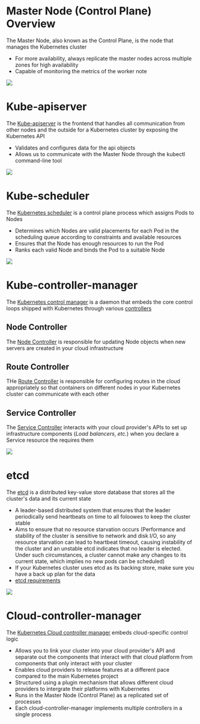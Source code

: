 # Master Node (Control Plane) Overview

The Master Node, also known as the Control Plane, is the node that manages the Kubernetes cluster

* For more availability, always replicate the master nodes across multiple zones for high availability
* Capable of monitoring the metrics of the worker note

![](https://github.com/JonmarCorpuz/SecondBrain/blob/main/Assets/Whitespace.png)

# Kube-apiserver

The [Kube-apiserver](https://kubernetes.io/docs/reference/command-line-tools-reference/kube-apiserver/) is the frontend that handles all communication from other nodes and the outside for a Kubernetes cluster by exposing the Kubernetes API

* Validates and configures data for the api objects
* Allows us to communicate with the Master Node through the kubectl command-line tool

![](https://github.com/JonmarCorpuz/SecondBrain/blob/main/Assets/Whitespace.png)

# Kube-scheduler

The [Kubernetes scheduler](https://kubernetes.io/docs/reference/command-line-tools-reference/kube-scheduler/) is a control plane process which assigns Pods to Nodes

* Determines which Nodes are valid placements for each Pod in the scheduling queue according to constraints and available resources
* Ensures that the Node has enough resources to run the Pod
* Ranks each valid Node and binds the Pod to a suitable Node

![](https://github.com/JonmarCorpuz/SecondBrain/blob/main/Assets/Whitespace.png)

# Kube-controller-manager

The [Kubernetes control manager](https://kubernetes.io/docs/reference/command-line-tools-reference/kube-controller-manager/) is a daemon that embeds the core control loops shipped with Kubernetes through various [controllers](https://kubernetes.io/docs/concepts/architecture/cloud-controller/#functions-of-the-ccm)

## Node Controller

The [Node Controller](https://kubernetes.io/docs/concepts/architecture/cloud-controller/#node-controller) is responsible for updating Node objects when new servers are created in your cloud infrastructure

## Route Controller

THe [Route Controller](https://kubernetes.io/docs/concepts/architecture/cloud-controller/#route-controller) is responsible for configuring routes in the cloud appropriately so that containers on different nodes in your Kubernetes cluster can communicate with each other

## Service Controller

The [Service Controller](https://kubernetes.io/docs/concepts/architecture/cloud-controller/#service-controller) interacts with your cloud provider's APIs to set up infrastructure components (*Load balancers*, *etc.*) when you declare a Service resource the requires them

![](https://github.com/JonmarCorpuz/SecondBrain/blob/main/Assets/Whitespace.png)

# etcd

The [etcd](https://etcd.io/docs/) is a distributed key-value store database that stores all the cluster's data and its current state

* A leader-based distributed system that ensures that the leader periodically send heartbeats on time to all foloowes to keep the cluster stable
* Aims to ensure that no resource starvation occurs (Performance and stability of the cluster is sensitive to network and disk I/O, so any resource starvation can lead to heartbeat timeout, causing instability of the cluster and an unstable etcd indicates that no leader is elected. Under such circumstances, a cluster cannot make any changes to its current state, which implies no new pods can be scheduled)
* If your Kubernetes cluster uses etcd as its backing store, make sure you have a back up plan for the data
* [etcd requirements](https://kubernetes.io/docs/tasks/administer-cluster/configure-upgrade-etcd/#resource-requirements-for-etcd)

![](https://github.com/JonmarCorpuz/SecondBrain/blob/main/Assets/Whitespace.png)

# Cloud-controller-manager

The [Kubernetes Cloud controller manager](https://kubernetes.io/docs/concepts/architecture/cloud-controller/) embeds cloud-specific control logic

* Allows you to link your cluster into your cloud provider's API and separate out the components that interact with that cloud platform from components that only interact with your cluster
* Enables cloud providers to release features at a different pace compared to the main Kubernetes project
* Structured using a plugin mechanism that allows different cloud providers to intergrate their platforms with Kubernetes
* Runs in the Master Node (Control Plane) as a replicated set of processes
* Each cloud-controller-manager implements multiple controllers in a single process

